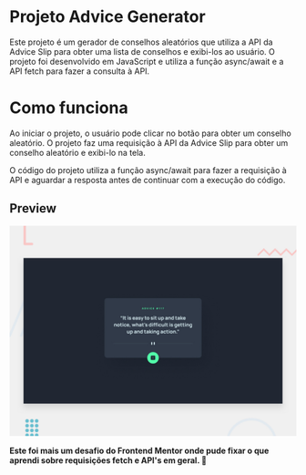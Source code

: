 # Projeto Advice Generator

Este projeto é um gerador de conselhos aleatórios que utiliza a API da Advice Slip para obter uma lista de conselhos e exibi-los ao usuário. O projeto foi desenvolvido em JavaScript e utiliza a função async/await e a API fetch para fazer a consulta à API.

# Como funciona

Ao iniciar o projeto, o usuário pode clicar no botão para obter um conselho aleatório. O projeto faz uma requisição à API da Advice Slip para obter um conselho aleatório e exibi-lo na tela. 

O código do projeto utiliza a função async/await para fazer a requisição à API e aguardar a resposta antes de continuar com a execução do código.

## Preview
![Design preview for the Advice generator app coding challenge](./assets/design/desktop-preview.jpg)

**Este foi mais um desafio do Frontend Mentor onde pude fixar o que aprendi sobre requisições fetch e API's em geral. 🚀**

